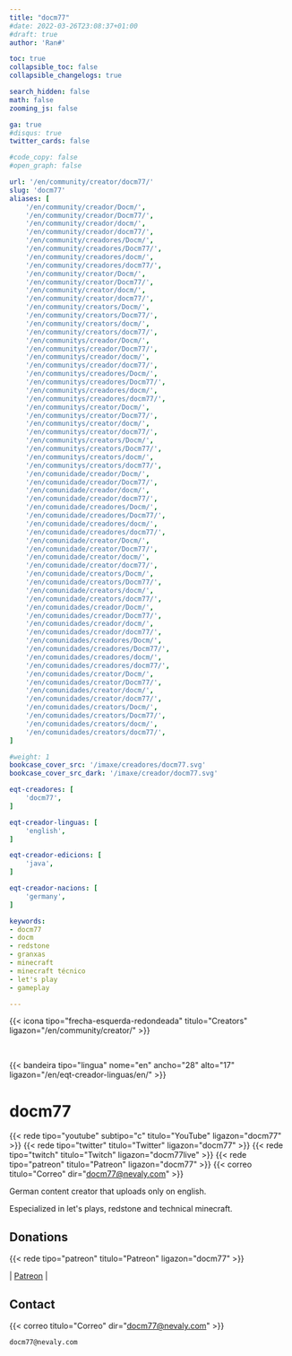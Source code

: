 ```yaml
---
title: "docm77"
#date: 2022-03-26T23:08:37+01:00
#draft: true
author: 'Ran#'

toc: true
collapsible_toc: false
collapsible_changelogs: true

search_hidden: false
math: false
zooming_js: false

ga: true
#disqus: true
twitter_cards: false

#code_copy: false
#open_graph: false

url: '/en/community/creator/docm77/'
slug: 'docm77'
aliases: [
    '/en/community/creador/Docm/',
    '/en/community/creador/Docm77/',
    '/en/community/creador/docm/',
    '/en/community/creador/docm77/',
    '/en/community/creadores/Docm/',
    '/en/community/creadores/Docm77/',
    '/en/community/creadores/docm/',
    '/en/community/creadores/docm77/',
    '/en/community/creator/Docm/',
    '/en/community/creator/Docm77/',
    '/en/community/creator/docm/',
    '/en/community/creator/docm77/',
    '/en/community/creators/Docm/',
    '/en/community/creators/Docm77/',
    '/en/community/creators/docm/',
    '/en/community/creators/docm77/',
    '/en/communitys/creador/Docm/',
    '/en/communitys/creador/Docm77/',
    '/en/communitys/creador/docm/',
    '/en/communitys/creador/docm77/',
    '/en/communitys/creadores/Docm/',
    '/en/communitys/creadores/Docm77/',
    '/en/communitys/creadores/docm/',
    '/en/communitys/creadores/docm77/',
    '/en/communitys/creator/Docm/',
    '/en/communitys/creator/Docm77/',
    '/en/communitys/creator/docm/',
    '/en/communitys/creator/docm77/',
    '/en/communitys/creators/Docm/',
    '/en/communitys/creators/Docm77/',
    '/en/communitys/creators/docm/',
    '/en/communitys/creators/docm77/',
    '/en/comunidade/creador/Docm/',
    '/en/comunidade/creador/Docm77/',
    '/en/comunidade/creador/docm/',
    '/en/comunidade/creador/docm77/',
    '/en/comunidade/creadores/Docm/',
    '/en/comunidade/creadores/Docm77/',
    '/en/comunidade/creadores/docm/',
    '/en/comunidade/creadores/docm77/',
    '/en/comunidade/creator/Docm/',
    '/en/comunidade/creator/Docm77/',
    '/en/comunidade/creator/docm/',
    '/en/comunidade/creator/docm77/',
    '/en/comunidade/creators/Docm/',
    '/en/comunidade/creators/Docm77/',
    '/en/comunidade/creators/docm/',
    '/en/comunidade/creators/docm77/',
    '/en/comunidades/creador/Docm/',
    '/en/comunidades/creador/Docm77/',
    '/en/comunidades/creador/docm/',
    '/en/comunidades/creador/docm77/',
    '/en/comunidades/creadores/Docm/',
    '/en/comunidades/creadores/Docm77/',
    '/en/comunidades/creadores/docm/',
    '/en/comunidades/creadores/docm77/',
    '/en/comunidades/creator/Docm/',
    '/en/comunidades/creator/Docm77/',
    '/en/comunidades/creator/docm/',
    '/en/comunidades/creator/docm77/',
    '/en/comunidades/creators/Docm/',
    '/en/comunidades/creators/Docm77/',
    '/en/comunidades/creators/docm/',
    '/en/comunidades/creators/docm77/',
]

#weight: 1
bookcase_cover_src: '/imaxe/creadores/docm77.svg'
bookcase_cover_src_dark: '/imaxe/creador/docm77.svg'

eqt-creadores: [
    'docm77',
]

eqt-creador-linguas: [
    'english',
]

eqt-creador-edicions: [
    'java',
]

eqt-creador-nacions: [
    'germany',
]

keywords:
- docm77
- docm
- redstone
- granxas
- minecraft
- minecraft técnico
- let's play
- gameplay

---
```


{{< icona tipo="frecha-esquerda-redondeada" titulo="Creators" ligazon="/en/community/creator/" >}}

<br>

{{< bandeira tipo="lingua" nome="en" ancho="28" alto="17" ligazon="/en/eqt-creador-linguas/en/" >}}

# docm77

{{< rede tipo="youtube" subtipo="c" titulo="YouTube" ligazon="docm77" >}}
{{< rede tipo="twitter" titulo="Twitter" ligazon="docm77" >}}
{{< rede tipo="twitch" titulo="Twitch" ligazon="docm77live" >}}
{{< rede tipo="patreon" titulo="Patreon" ligazon="docm77" >}}
{{< correo titulo="Correo" dir="docm77@nevaly.com" >}}

German content creator that uploads only on english.

Especialized in let's plays, redstone and technical minecraft.

## Donations

{{< rede tipo="patreon" titulo="Patreon" ligazon="docm77" >}}

|
[Patreon](https://www.patreon.com/docm77)
|

## Contact

{{< correo titulo="Correo" dir="docm77@nevaly.com" >}}

```
docm77@nevaly.com
```
